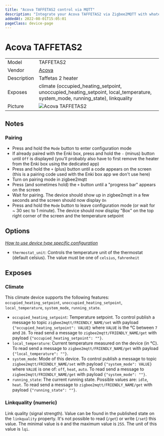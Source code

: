 ```yaml
---
title: "Acova TAFFETAS2 control via MQTT"
description: "Integrate your Acova TAFFETAS2 via Zigbee2MQTT with whatever smart home infrastructure you are using without the vendor's bridge or gateway."
addedAt: 2022-08-01T15:05:01
pageClass: device-page
---
```


<!-- !!!! -->
<!-- ATTENTION: This file is auto-generated through docgen! -->
<!-- You can only edit the "Notes"-Section between the two comment lines "Notes BEGIN" and "Notes END". -->
<!-- Do not use h1 or h2 heading within "## Notes"-Section. -->
<!-- !!!! -->

# Acova TAFFETAS2

|     |     |
|-----|-----|
| Model | TAFFETAS2  |
| Vendor  | [Acova](/supported-devices/#v=Acova)  |
| Description | Taffetas 2 heater |
| Exposes | climate (occupied_heating_setpoint, unoccupied_heating_setpoint, local_temperature, system_mode, running_state), linkquality |
| Picture | ![Acova TAFFETAS2](https://www.zigbee2mqtt.io/images/devices/TAFFETAS2.jpg) |


<!-- Notes BEGIN: You can edit here. Add "## Notes" headline if not already present. -->
## Notes

### Pairing

- Press and hold the `Mode` button to enter configuration mode
- If already paired with the Enki box, press and hold the `-` (minus) button until `Off` is displayed (you'll probably also have to first remove the heater from the Enki box using the dedicated app)
- Press and hold the `+` (plus) button until a code appears on the screen (this is a pairing code used with the Enki box app we don't use here)
- Turn on pairing mode in zigbee2mqtt
- Press (and sometimes hold) the `+` button until a "progress bar" appears on the screen 
- Wait for pairing. The device should show up in zigbee2mqtt in a few seconds and the screen should now display `On`
- Press and hold the `Mode` button to leave configuration mode (or wait for ~ 30 sec to 1 minute). The device should now display "Box" on the top right corner of the screen and the temperature setpoint
<!-- Notes END: Do not edit below this line -->


## Options
*[How to use device type specific configuration](../guide/configuration/devices-groups.md#specific-device-options)*

* `thermostat_unit`: Controls the temperature unit of the thermostat (default celsius). The value must be one of `celsius`, `fahrenheit`


## Exposes

### Climate 
This climate device supports the following features: `occupied_heating_setpoint`, `unoccupied_heating_setpoint`, `local_temperature`, `system_mode`, `running_state`.
- `occupied_heating_setpoint`: Temperature setpoint. To control publish a message to topic `zigbee2mqtt/FRIENDLY_NAME/set` with payload `{"occupied_heating_setpoint": VALUE}` where `VALUE` is the °C between `7` and `28`. To read send a message to `zigbee2mqtt/FRIENDLY_NAME/get` with payload `{"occupied_heating_setpoint": ""}`.
- `local_temperature`: Current temperature measured on the device (in °C). To read send a message to `zigbee2mqtt/FRIENDLY_NAME/get` with payload `{"local_temperature": ""}`.
- `system_mode`: Mode of this device. To control publish a message to topic `zigbee2mqtt/FRIENDLY_NAME/set` with payload `{"system_mode": VALUE}` where `VALUE` is one of: `off`, `heat`, `auto`. To read send a message to `zigbee2mqtt/FRIENDLY_NAME/get` with payload `{"system_mode": ""}`.
- `running_state`: The current running state. Possible values are: `idle`, `heat`. To read send a message to `zigbee2mqtt/FRIENDLY_NAME/get` with payload `{"running_state": ""}`.

### Linkquality (numeric)
Link quality (signal strength).
Value can be found in the published state on the `linkquality` property.
It's not possible to read (`/get`) or write (`/set`) this value.
The minimal value is `0` and the maximum value is `255`.
The unit of this value is `lqi`.

